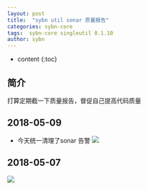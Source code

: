 ```yaml
---
layout: post
title:  "sybn util sonar 质量报告"
categories: sybn-core
tags:  sybn-core singleutil 0.1.10
author: sybn
---
```


* content
{:toc}

## 简介
打算定期截一下质量报告，督促自己提高代码质量





## 2018-05-09
* 今天统一清理了sonar 告警
![]({{site.baseurl}}/images/sybn_util_sonar_20180509.png)


## 2018-05-07

![]({{site.baseurl}}/images/sybn_util_sonar_20180507.png)
